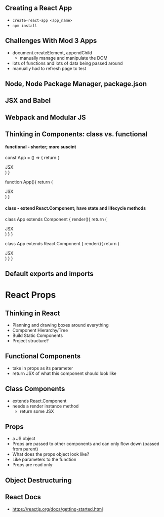 ## Creating a React App

- `create-react-app <app_name>`
- `npm install`

## Challenges With Mod 3 Apps

- document.createElement, appendChild
  - manually manage and manipulate the DOM
- lots of functions and lots of data being passed around
- manually had to refresh page to test

## Node, Node Package Manager, package.json

## JSX and Babel

## Webpack and Modular JS

## Thinking in Components: class vs. functional

#### functional - shorter; more suscint

const App = () => {
return (<div>JSX</div>)
}

function App(){
return (<div>JSX</div>)
}

#### class - extend React.Component; have state and lifecycle methods

class App extends Component {
render(){
return (<div>JSX</div>)
}
}

class App extends React.Component {
render(){
return (<div>JSX</div>)
}
}

## Default exports and imports

# React Props

## Thinking in React

- Planning and drawing boxes around everything
- Component Hierarchy/Tree
- Build Static Components
- Project structure?

## Functional Components

- take in props as its parameter
- return JSX of what this component should look like

## Class Components

- extends React.Component
- needs a render instance method
  - return some JSX

## Props

- a JS object
- Props are passed to other components and can only flow down (passed from parent)
- What does the props object look like?
- Like parameters to the function
- Props are read only

## Object Destructuring

## React Docs

- https://reactjs.org/docs/getting-started.html
